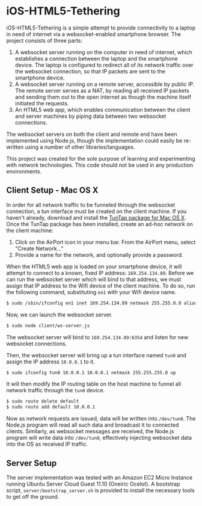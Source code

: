 iOS-HTML5-Tethering
===============

iOS-HTML5-Tethering is a simple attempt to provide connectivity to a laptop in need of internet via a websocket-enabled smartphone browser. The project consists of three parts:

1. A websocket server running on the computer in need of internet, which establishes a connection between the laptop and the smartphone device. The laptop is configured to redirect all of its network traffic over the websocket connection, so that IP packets are sent to the smartphone device.
2. A websocket server running on a remote server, accessible by public IP. The remote server serves as a NAT, by reading all received IP packets and sending them out to the open internet as though the machine itself initiated the requests.
3. An HTML5 web app, which enables communication between the client and server machines by piping data between two websocket connections.

The websocket servers on both the client and remote end have been implemented using Node.js, though the implementation could easily be re-written using a number of other libraries/languages.

This project was created for the sole purpose of learning and experimenting with network technologies. This code should not be used in any production environments.

Client Setup - Mac OS X
------------------------

In order for all network traffic to be funneled through the websocket connection, a tun interface must be created on the client machine. If you haven't already, download and install the [TunTap package for Mac OS X](http://tuntaposx.sourceforge.net/download.xhtml). Once the TunTap package has been installed, create an ad-hoc network on the client machine:

1. Click on the AirPort icon in your menu bar. From the AirPort menu, select "Create Network..."
2. Provide a name for the network, and optionally provide a password.

When the HTML5 web app is loaded on your smartphone device, it will attempt to connect to a known, fixed IP address: `169.254.134.89`. Before we can run the websocket server which will bind to that address, we must assign that IP address to the Wifi device of the client machine. To do so, run the following command, substituting `en1` with your Wifi device name.

``` bash
$ sudo /sbin/ifconfig en1 inet 169.254.134.89 netmask 255.255.0.0 alias
```

Now, we can launch the websocket server.

``` bash
$ sudo node client/ws-server.js 
```

The websocket server will bind to `169.254.134.89:6354` and listen for new websocket connections.

Then, the websocket server will bring up a tun interface named `tun0` and assign the IP address `10.0.0.1` to it.

``` bash
$ sudo ifconfig tun0 10.0.0.1 10.0.0.1 netmask 255.255.255.0 up
```

It will then modify the IP routing table on the host machine to funnel all network traffic through the `tun0` device.

``` bash
$ sudo route delete default
$ sudo route add default 10.0.0.1
```

Now as network requests are issued, data will be written into `/dev/tun0`. The Node.js program will read all such data and broadcast it to connected clients. Similarly, as websocket messages are received, the Node.js program will write data into `/dev/tun0`, effectively injecting websocket data into the OS as received IP traffic.

Server Setup
------------

The server implementation was tested with an Amazon EC2 Micro Instance running Ubuntu Server Cloud Guest 11.10 (Oneiric Ocelot). A bootstrap script, `server/bootstrap_server.sh` is provided to install the necessary tools to get off the ground.


